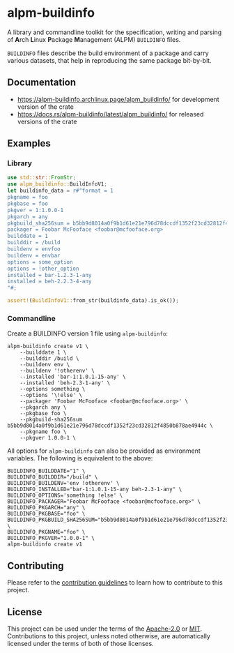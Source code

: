# alpm-buildinfo

A library and commandline toolkit for the specification, writing and parsing of **A**rch **L**inux **P**ackage **M**anagement (ALPM) `BUILDINFO` files.

`BUILDINFO` files describe the build environment of a package and carry various datasets, that help in reproducing the same package bit-by-bit.

## Documentation

* https://alpm-buildinfo.archlinux.page/alpm_buildinfo/ for development version of the crate
* https://docs.rs/alpm-buildinfo/latest/alpm_buildinfo/ for released versions of the crate

## Examples

### Library

```rust
use std::str::FromStr;
use alpm_buildinfo::BuildInfoV1;
let buildinfo_data = r#"format = 1
pkgname = foo
pkgbase = foo
pkgver = 1:1.0.0-1
pkgarch = any
pkgbuild_sha256sum = b5bb9d8014a0f9b1d61e21e796d78dccdf1352f23cd32812f4850b878ae4944c
packager = Foobar McFooface <foobar@mcfooface.org>
builddate = 1
builddir = /build
buildenv = envfoo
buildenv = envbar
options = some_option
options = !other_option
installed = bar-1.2.3-1-any
installed = beh-2.2.3-4-any
"#;

assert!(BuildInfoV1::from_str(buildinfo_data).is_ok());
```

### Commandline

Create a BUILDINFO version 1 file using `alpm-buildinfo`:

```shell
alpm-buildinfo create v1 \
    --builddate 1 \
    --builddir /build \
    --buildenv env \
    --buildenv '!otherenv' \
    --installed 'bar-1:1.0.1-15-any' \
    --installed 'beh-2.3-1-any' \
    --options something \
    --options '\!else' \
    --packager 'Foobar McFooface <foobar@mcfooface.org>' \
    --pkgarch any \
    --pkgbase foo \
    --pkgbuild-sha256sum b5bb9d8014a0f9b1d61e21e796d78dccdf1352f23cd32812f4850b878ae4944c \
    --pkgname foo \
    --pkgver 1.0.0-1 \
```

All options for `alpm-buildinfo` can also be provided as environment variables. The following is equivalent to the above:

```shell
BUILDINFO_BUILDDATE="1" \
BUILDINFO_BUILDDIR="/build" \
BUILDINFO_BUILDENV='env !otherenv' \
BUILDINFO_INSTALLED="bar-1:1.0.1-15-any beh-2.3-1-any" \
BUILDINFO_OPTIONS='something !else' \
BUILDINFO_PACKAGER="Foobar McFooface <foobar@mcfooface.org>" \
BUILDINFO_PKGARCH="any" \
BUILDINFO_PKGBASE="foo" \
BUILDINFO_PKGBUILD_SHA256SUM="b5bb9d8014a0f9b1d61e21e796d78dccdf1352f23cd32812f4850b878ae4944c" \
BUILDINFO_PKGNAME="foo" \
BUILDINFO_PKGVER="1.0.0-1" \
alpm-buildinfo create v1
```

## Contributing

Please refer to the [contribution guidelines](CONTRIBUTING.md) to learn how to contribute to this project.

## License

This project can be used under the terms of the [Apache-2.0] or [MIT].
Contributions to this project, unless noted otherwise, are automatically licensed under the terms of both of those licenses.

[Apache-2.0]: LICENSES/Apache-2.0.txt
[MIT]: LICENSES/MIT.txt
